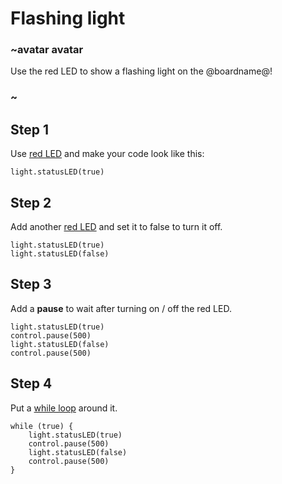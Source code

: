 # Flashing light

### ~avatar avatar

Use the red LED to show a flashing light on the @boardname@!

### ~

## Step 1


Use [red LED](/reference/light/status-led) and make your code look like this:

```blocks
light.statusLED(true)
```

## Step 2

Add another [red LED](/reference/light/status-led) and set it to false to turn it off.

```blocks
light.statusLED(true)
light.statusLED(false)
```

## Step 3

Add a **pause** to wait after turning on / off the red LED.

```blocks
light.statusLED(true)
control.pause(500)
light.statusLED(false)
control.pause(500)
```

## Step 4

Put a [while loop](/blocks/loops/while) around it.

```blocks
while (true) {
    light.statusLED(true)
    control.pause(500)
    light.statusLED(false)
    control.pause(500)
}
```